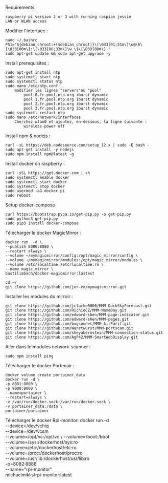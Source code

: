 Requirements
    
    raspberry pi version 2 or 3 with running raspian jessie
    LAN or WLAN access

Modifier l'interface : 
    
    nano ~/.bashrc
    PS1='${debian_chroot:+($debian_chroot)}\[\033[01;31m\]\u@\h\[\033[00m\]:\[\033[00;33m\]\w \$\[\033[00m\] '
    sudo apt-get update && sudo apt-get upgrade -y

Install prerequisites : 

    sudo apt-get install ntp
    sudo systemctl start ntp
    sudo systemctl status ntp
    sudo nano /etc/ntp.conf
        modifier les lignes "servers"ou "pool"
            pool 0.fr.pool.ntp.org iburst dynamic
            pool 1.fr.pool.ntp.org iburst dynamic
            pool 2.fr.pool.ntp.org iburst dynamic
            pool 3.fr.pool.ntp.org iburst dynamic
    sudo systemctl restart ntp
    sudo nano /etc/network/interfaces
        Cherchez wlan0 et ajoutez, en-dessous, la ligne suivante :
            wireless-power off
 
Install npm & nodejs :
   
    curl -sL https://deb.nodesource.com/setup_12.x | sudo -E bash -
    sudo apt-get install -y nodejs
    sudo npm install npm@latest -g

    
Install docker on raspberry : 
    
    curl -sSL https://get.docker.com | sh
    sudo systemctl enable docker
    sudo systemctl start docker
    sudo systemctl stop docker
    sudo usermod -aG docker pi
    sudo reboot
    
Setup docker-compose
    
    curl https://bootstrap.pypa.io/get-pip.py -o get-pip.py 
    sudo python3 get-pip.py
    sudo pip3 install docker-compose

Télécharger le docker MagicMirror : 
 
    docker run  -d \
    --publish 8080:8080 \
    --restart always \
    --volume ~/mymagicmirror/config:/opt/magic_mirror/config \
    --volume ~/mymagicmirror/modules:/opt/magic_mirror/modules \
    --volume /etc/localtime:/etc/localtime:ro \
    --name magic_mirror \
    bastilimbach/docker-magicmirror:lastest

    cd ~/
    git clone https://github.com/jer-em/mymagicmirror.git

Installer les modules du mirroir :

    git clone https://github.com/jclarke0000/MMM-DarkSkyForecast.git
    git clone https://github.com/RichieCZ/MMM-NameDay.git
    git clone https://github.com/edward-shen/MMM-page-indicator.git
    git clone https://github.com/edward-shen/MMM-pages.git
    git clone https://github.com/bugsounet/MMM-AirParif.git
    git clone https://github.com/Wanztwurst/MMM-portscan.git
    git clone https://github.com/sheyabernstein/MMM-connection-status.git
    git clone https://github.com/AgP42/MMM-SmartWebDisplay.git

Aller dans le modules network-scanner : 
    
    sudo npm install ping

Télécharger le docker Portenair : 
   
    docker volume create portainer_data
    docker run -d \
    -p 8081:8000 \
    -p 9000:9000 \
    --name=portainer \
    --restart=always \
    -v /var/run/docker.sock:/var/run/docker.sock \
    -v portainer_data:/data \
    portainer/portainer

Télécharger le docker Rpi-monitor:
    docker run -d \
    --device=/dev/vchiq \
    --device=/dev/vcsm \
    --volume=/opt/vc:/opt/vc \ 
    --volume=/boot:/boot \
    --volume=/sys:/dockerhost/sys:ro \
    --volume=/etc:/dockerhost/etc:ro \
    --volume=/proc:/dockerhost/proc:ro \
    --volume=/usr/lib:/dockerhost/usr/lib:ro \
    -p=8082:8888 \
    --name="rpi-monitor" \
    michaelmiklis/rpi-monitor:latest

